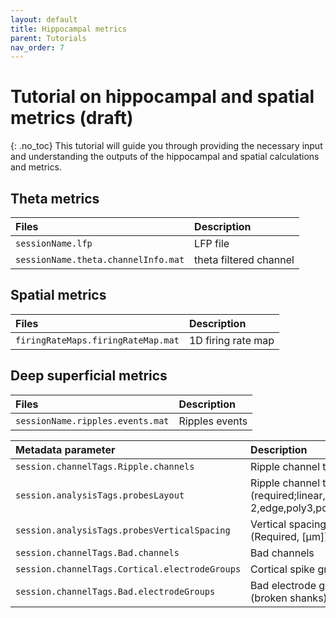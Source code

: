 ```yaml
---
layout: default
title: Hippocampal metrics
parent: Tutorials
nav_order: 7
---
```

# Tutorial on hippocampal and spatial metrics (draft)
{: .no_toc}
This tutorial will guide you through providing the necessary input and understanding the outputs of the hippocampal and spatial calculations and metrics.

## Theta metrics

| Files        | Description |
|:-------------|:-------------|
| `sessionName.lfp` | LFP file |
| `sessionName.theta.channelInfo.mat` | theta filtered channel |

## Spatial metrics

| Files        | Description |
|:-------------|:------------|
| `firingRateMaps.firingRateMap.mat` | 1D firing rate map | 

## Deep superficial metrics

| Files        | Description |
|:-------------|:------------|
| `sessionName.ripples.events.mat` | Ripples events | 

| Metadata parameter | Description |
|:-------------|:-----------|
| `session.channelTags.Ripple.channels`|Ripple channel tag (required) |
| `session.analysisTags.probesLayout`| Ripple channel tag (required;linear,staggered,poly2,poly 2,edge,poly3,poly 3,poly5,poly 5)|
| `session.analysisTags.probesVerticalSpacing`| Vertical spacing between sites (Required, [µm]) |
| `session.channelTags.Bad.channels` | Bad channels |
| `session.channelTags.Cortical.electrodeGroups`| Cortical spike groups |
| `session.channelTags.Bad.electrodeGroups`| Bad electrode groups (Optional (broken shanks)) |
